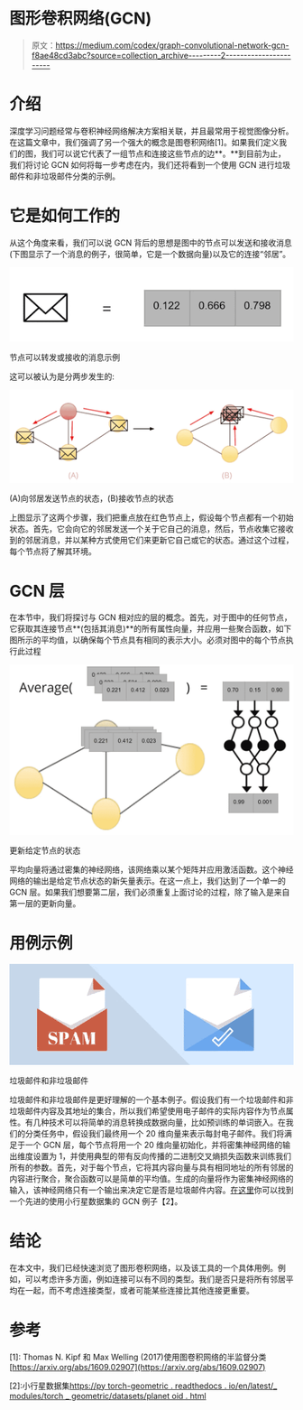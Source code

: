 # 图形卷积网络(GCN)

> 原文：<https://medium.com/codex/graph-convolutional-network-gcn-f8ae48cd3abc?source=collection_archive---------2----------------------->

# 介绍

深度学习问题经常与卷积神经网络解决方案相关联，并且最常用于视觉图像分析。在这篇文章中，我们强调了另一个强大的概念是图卷积网络[1]。如果我们定义我们的图，我们可以说它代表了一组节点和连接这些节点的边**。**到目前为止，我们将讨论 GCN 如何将每一步考虑在内，我们还将看到一个使用 GCN 进行垃圾邮件和非垃圾邮件分类的示例。

# 它是如何工作的

从这个角度来看，我们可以说 GCN 背后的思想是图中的节点可以发送和接收消息(下图显示了一个消息的例子，很简单，它是一个数据向量)以及它的连接“邻居”。

![](img/235e58308e02068647be0239c4a22f38.png)

节点可以转发或接收的消息示例

这可以被认为是分两步发生的:

![](img/ad81986ce6a173868982008bb5008bd9.png)

(A)向邻居发送节点的状态，(B)接收节点的状态

上图显示了这两个步骤，我们把重点放在红色节点上，假设每个节点都有一个初始状态。首先，它会向它的邻居发送一个关于它自己的消息，然后，节点收集它接收到的邻居消息，并以某种方式使用它们来更新它自己或它的状态。通过这个过程，每个节点将了解其环境。

# GCN 层

在本节中，我们将探讨与 GCN 相对应的层的概念。首先，对于图中的任何节点，它获取其连接节点**(包括其消息)**的所有属性向量，并应用一些聚合函数，如下图所示的平均值，以确保每个节点具有相同的表示大小。必须对图中的每个节点执行此过程

![](img/cddffd279e76fa0ca8a19b49696a2f42.png)

更新给定节点的状态

平均向量将通过密集的神经网络，该网络乘以某个矩阵并应用激活函数。这个神经网络的输出是给定节点状态的新矢量表示。在这一点上，我们达到了一个单一的 GCN 层。如果我们想要第二层，我们必须重复上面讨论的过程，除了输入是来自第一层的更新向量。

# 用例示例

![](img/22eda8118c3a51cc52536838e8e1251f.png)

垃圾邮件和非垃圾邮件

垃圾邮件和非垃圾邮件是更好理解的一个基本例子。假设我们有一个垃圾邮件和非垃圾邮件内容及其地址的集合，所以我们希望使用电子邮件的实际内容作为节点属性。有几种技术可以将简单的消息转换成数据向量，比如预训练的单词嵌入。在我们的分类任务中，假设我们最终用一个 20 维向量来表示每封电子邮件。我们将满足于一个 GCN 层，每个节点将用一个 20 维向量初始化，并将密集神经网络的输出维度设置为 1，并使用典型的带有反向传播的二进制交叉熵损失函数来训练我们所有的参数。首先，对于每个节点，它将其内容向量与具有相同地址的所有邻居的内容进行聚合，聚合函数可以是简单的平均值。生成的向量将作为密集神经网络的输入，该神经网络只有一个输出来决定它是否是垃圾邮件内容。[在这里](https://github.com/mkherchouche/GCN)你可以找到一个先进的使用小行星数据集的 GCN 例子【2】。

# 结论

在本文中，我们已经快速浏览了图形卷积网络，以及该工具的一个具体用例。例如，可以考虑许多方面，例如连接可以有不同的类型。我们是否只是将所有邻居平均在一起，而不考虑连接类型，或者可能某些连接比其他连接更重要。

# 参考

[1]: Thomas N. Kipf 和 Max Welling (2017)使用图卷积网络的半监督分类[https://arxiv.org/abs/1609.02907](https://arxiv.org/abs/1609.02907)

[2]:小行星数据集[https://py torch-geometric . readthedocs . io/en/latest/_ modules/torch _ geometric/datasets/planet oid . html](https://pytorch-geometric.readthedocs.io/en/latest/_modules/torch_geometric/datasets/planetoid.html)